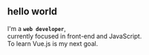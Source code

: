 ## hello world
I'm a **<code>web developer</code>**,  
currently focused in front-end and JavaScript.  
To learn Vue.js is my next goal.
